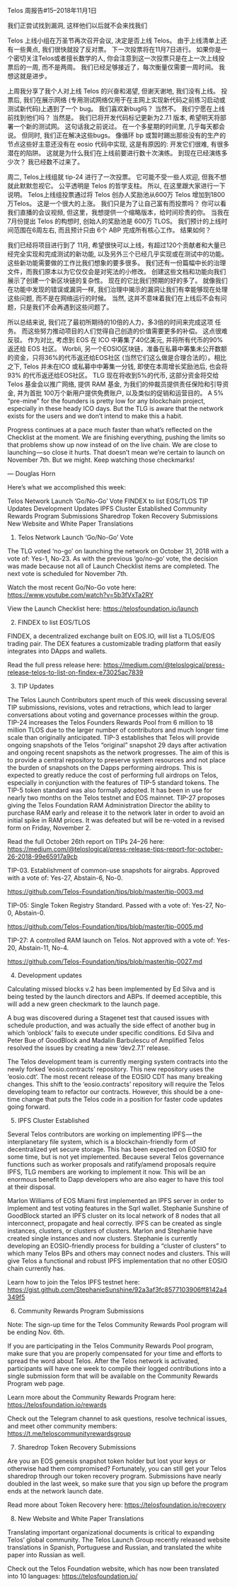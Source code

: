Telos 周报告#15–2018年11月1日

我们正尝试找到漏洞, 这样他们以后就不会来找我们

Telos 上线小组在万圣节再次召开会议, 决定是否上线 Telos。 由于上线清单上还有一些黄点, 我们很快就投了反对票。 下一次投票将在11月7日进行。 如果你是一个密切关注Telos或者擅长数学的人, 你会注意到这一次投票只是在上一次上线投票后的一周, 而不是两周。 我们已经足够接近了，每次衡量仅需要一周时间。 我想这就是进步。

上周我分享了我个人对上线 Telos 的兴奋和渴望, 但谢天谢地, 我们没有上线。 投票后, 我们在展示网络 (专用测试网络仅用于在主网上实现新代码之前练习启动或测试新代码)上遇到了一个 bug。 我们喜欢新bug吗？ 当然不。 我们宁愿在上线前找到他们吗？ 当然是。 我们已将开发代码标记更新为2.7.1 版本, 希望明天将部署一个新的测试网。 这句话我之前说过。 在一个多星期的时间里, 几乎每天都会说。 但同时, 我们正在解决这些bugs。 像循环 bp 或暂时踢出那些没有的生产的节点这些好主意还没有在 eosio 代码中实现, 这是有原因的: 开发它们很难, 有很多潜在的陷阱。 这就是为什么我们在上线前要进行数十次演练。 到现在已经演练多少次？ 我已经数不过来了。

周二, Telos上线组就 tip-24 进行了一次投票。 它可能不受一些人欢迎, 但我不想就此默默忽视它。 公平透明是 Telos 的哲学支柱。 所以, 在这里跟大家进行一下说明。 Telos上线组投票通过将 Telos 创办人奖励池从600万 Telos 增加到1800万Telos。 这是一个很大的上涨。 我们只是为了让自己富有而投票吗？ 你可以看我们直播的会议视频, 但这里，我想提供一个缩略版本，给时间珍贵的你。 当我在7月份提出 Telos 的构想时, 创始人的奖励池是 600万 TLOS。 我们预计的上线时间范围在6周左右, 而且预计只由 6个 ABP 完成所有核心工作。 结果如何？

我们已经将项目进行到了 11月, 希望很快可以上线，有超过120个贡献者和大量已经完全实现和完成测试的新功能, 以及另外三个已经几乎实现或在测试中的功能。 这些新功能需要做的工作比我们想象的要多很多。 我们还有一份篇幅中长的治理文件，而我们原本以为它仅仅会是对宪法的小修改。 创建这些文档和功能向我们展示了创建一个新区块链的复杂性。 现在的它比我们预期的好的多了。 就像我们在功能中发现的错误或漏洞一样, 我们治理中揭示的漏洞让我们有幸能够现在处理这些问题, 而不是在网络运行的时候。 当然, 这并不意味着我们在上线后不会有问题，只是我们不会再遇到这些问题了。

所以总结来说, 我们花了最初所期待的10倍的人力，多3倍的时间来完成这项 任务。 而这些努力推动项目的人们觉得自己创造的价值需要更多的补偿。 这点很难反驳。 作为对比, 考虑到 EOS 在 ICO 中筹集了40亿美元, 并将所有代币的90% 返还给 EOS 社区。 Worbli, 另一个EOSIO区块链，准备在私募中筹集未公开数额的资金，只将36%的代币返还给EOS社区 (当然它们这么做是合理合法的）。相比之下, Telos 并未在ICO 或私募中中筹集一分钱, 即使在本周增长奖励池后, 也会将 93% 的代币返还给EOS社区。 TLG 现在将收到5%的代币, 这部分资金将交给 Telos 基金会以推广网络, 提供 RAM 基金, 为我们的仲裁员提供责任保险和引导资金, 并为首批 100万个新用户提供免费账户, 以及类似的促销和运营目的。 A 5% “pre-mine” for the founders is pretty low for any blockchain project, especially in these heady ICO days. But the TLG is aware that the network exists for the users and we don’t intend to make this a habit.

Progress continues at a pace much faster than what’s reflected on the Checklist at the moment. We are finishing everything, pushing the limits so that problems show up now instead of on the live chain. We are close to launching — so close it hurts. That doesn’t mean we’re certain to launch on November 7th. But we might. Keep watching those checkmarks!

— Douglas Horn

Here’s what we accomplished this week:

Telos Network Launch ‘Go/No-Go’ Vote FINDEX to list EOS/TLOS TIP Updates Development Updates IPFS Cluster Established Community Rewards Program Submissions Sharedrop Token Recovery Submissions New Website and White Paper Translations

1. Telos Network Launch ‘Go/No-Go’ Vote

The TLG voted ‘no-go’ on launching the network on October 31, 2018 with a vote of: Yes-1, No-23. As with the previous ‘go/no-go’ vote, the decision was made because not all of Launch Checklist items are completed. The next vote is scheduled for November 7th.

Watch the most recent Go/No-Go vote here: https://www.youtube.com/watch?v=5b3fVxTa2RY

View the Launch Checklist here: https://telosfoundation.io/launch

2. FINDEX to list EOS/TLOS

FINDEX, a decentralized exchange built on EOS.IO, will list a TLOS/EOS trading pair. The DEX features a customizable trading platform that easily integrates into DApps and wallets.

Read the full press release here: https://medium.com/@teloslogical/press-release-telos-to-list-on-findex-e73025ac7839

3. TIP Updates

The Telos Launch Contributors spent much of this week discussing several TIP submissions, revisions, votes and retractions, which lead to larger conversations about voting and governance processes within the group. TIP-24 increases the Telos Founders Rewards Pool from 6 million to 18 million TLOS due to the larger number of contributors and much longer time scale than originally anticipated. TIP-3 establishes that Telos will provide ongoing snapshots of the Telos “original” snapshot 29 days after activation and ongoing recent snapshots as the network progresses. The aim of this is to provide a central repository to preserve system resources and not place the burden of snapshots on the Dapps performing airdrops. This is expected to greatly reduce the cost of performing full airdrops on Telos, especially in conjunction with the features of TIP-5 standard tokens. The TIP-5 token standard was also formally adopted. It has been in use for nearly two months on the Telos testnet and EOS mainnet. TIP-27 proposes giving the Telos Foundation RAM Administration Director the ability to purchase RAM early and release it to the network later in order to avoid an initial spike in RAM prices. It was defeated but will be re-voted in a revised form on Friday, November 2.

Read the full October 26th report on TIPs 24–26 here: https://medium.com/@teloslogical/press-release-tips-report-for-october-26-2018-99e65917a9cb

TIP-03. Establishment of common-use snapshots for airgrabs. Approved with a vote of: Yes-27, Abstain-6, No-0.

https://github.com/Telos-Foundation/tips/blob/master/tip-0003.md

TIP-05: Single Token Registry Standard. Passed with a vote of: Yes-27, No-0, Abstain-0.

https://github.com/Telos-Foundation/tips/blob/master/tip-0005.md

TIP-27: A controlled RAM launch on Telos. Not approved with a vote of: Yes-20, Abstain-11, No-4.

https://github.com/Telos-Foundation/tips/blob/master/tip-0027.md

4. Development updates

Calculating missed blocks v.2 has been implemented by Ed Silva and is being tested by the launch directors and ABPs. If deemed acceptible, this will add a new green checkmark to the launch page.

A bug was discovered during a Stagenet test that caused issues with schedule production, and was actually the side effect of another bug in which ‘onblock’ fails to execute under specific conditions. Ed Silva and Peter Bue of GoodBlock and Madalin Barbulescu of Amplified Telos resolved the issues by creating a new ‘dev2.7.1’ release.

The Telos development team is currently merging system contracts into the newly forked ‘eosio.contracts’ repository. This new repository uses the ‘eosio.cdt’. The most recent release of the EOSIO CDT has many breaking changes. This shift to the ‘eosio.contracts’ repository will require the Telos developing team to refactor our contracts. However, this should be a one-time change that puts the Telos code in a position for faster code updates going forward.

5. IPFS Cluster Established

Several Telos contributors are working on implementing IPFS — the interplanetary file system, which is a blockchain-friendly form of decentralized yet secure storage. This has been expected on EOSIO for some time, but is not yet implemented. Because several Telos governance functions such as worker proposals and ratify/amend proposals require IPFS, TLG members are working to implement it now. This will be an enormous benefit to Dapp developers who are also eager to have this tool at their disposal.

Marlon Williams of EOS Miami first implemented an IPFS server in order to implement and test voting features in the Sqrl wallet. Stephanie Sunshine of GoodBlock started an IPFS cluster on its local network of 8 nodes that all interconnect, propagate and heal correctly. IPFS can be created as single instances, clusters, or clusters of clusters. Marlon and Stephanie have created single instances and now clusters. Stephanie is currently developing an EOSIO-friendly process for building a “cluster of clusters” to which many Telos BPs and others may connect nodes and clusters. This will give Telos a functional and robust IPFS implementation that no other EOSIO chain currently has.

Learn how to join the Telos IPFS testnet here: https://gist.github.com/StephanieSunshine/92a3af3fc8577103906ff8142a4349f5

6. Community Rewards Program Submissions

Note: The sign-up time for the Telos Community Rewards Pool program will be ending Nov. 6th.

If you are participating in the Telos Community Rewards Pool program, make sure that you are properly compensated for your time and efforts to spread the word about Telos. After the Telos network is activated, participants will have one week to compile their logged contributions into a single submission form that will be available on the Community Rewards Program web page.

Learn more about the Community Rewards Program here: https://telosfoundation.io/rewards

Check out the Telegram channel to ask questions, resolve technical issues, and meet other community members: https://t.me/teloscommunityrewardsgroup

7. Sharedrop Token Recovery Submissions

Are you an EOS genesis snapshot token holder but lost your keys or otherwise had them compromised? Fortunately, you can still get your Telos sharedrop through our token recovery program. Submissions have nearly doubled in the last week, so make sure that you sign up before the program ends at the network launch date.

Read more about Token Recovery here: https://telosfoundation.io/recovery

8. New Website and White Paper Translations

Translating important organizational documents is critical to expanding Telos’ global community. The Telos Launch Group recently released website translations in Spanish, Portuguese and Russian, and translated the white paper into Russian as well.

Check out the Telos Foundation website, which has now been translated into 10 languages: https://telosfoundation.io/